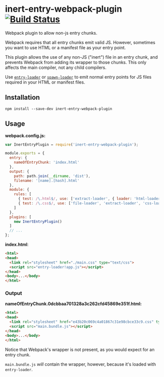 # inert-entry-webpack-plugin [![Build Status](https://travis-ci.org/erikdesjardins/inert-entry-webpack-plugin.svg?branch=master)](https://travis-ci.org/erikdesjardins/inert-entry-webpack-plugin)

Webpack plugin to allow non-js entry chunks.

Webpack requires that all entry chunks emit valid JS.
However, sometimes you want to use HTML or a manifest file as your entry point.

This plugin allows the use of any non-JS ("inert") file in an entry chunk, and prevents Webpack from adding its wrapper to those chunks.
This only affects the main compiler, not any child compilers.

Use [`entry-loader`](https://github.com/eoin/entry-loader) or [`spawn-loader`](https://github.com/erikdesjardins/spawn-loader) to emit normal entry points for JS files required in your HTML or manifest files.

## Installation

`npm install --save-dev inert-entry-webpack-plugin`

## Usage

**webpack.config.js:**

```js
var InertEntryPlugin = require('inert-entry-webpack-plugin');

module.exports = {
  entry: {
    nameOfEntryChunk: 'index.html'
  },
  output: {
    path: path.join(__dirname, 'dist'),
    filename: '[name].[hash].html'
  },
  module: {
    rules: [
      { test: /\.html$/, use: ['extract-loader', { loader: 'html-loader', options: { attrs: ['link:href', 'script:src'] } }] },
      { test: /\.css$/, use: ['file-loader', 'extract-loader', 'css-loader'] }
    ]
  },
  plugins: [
    new InertEntryPlugin()
  ]
  // ...
};
```

**index.html**:

```html
<html>
<head>
  <link rel="stylesheet" href="./main.css" type="text/css">
  <script src="entry-loader!app.js"></script>
</head>
<body>...</body>
</html>
```

### Output

**nameOfEntryChunk.0dcbbaa701328a3c262cfd45869e351f.html:**

```html
<html>
<head>
  <link rel="stylesheet" href="e43b20c069c4a01867c31e98cbce33c9.css" type="text/css">
  <script src="main.bundle.js"></script>
</head>
<body>...</body>
</html>
```

Notice that Webpack's wrapper is not present, as you would expect for an entry chunk.

`main.bundle.js` *will* contain the wrapper, however, because it's loaded with `entry-loader`.
